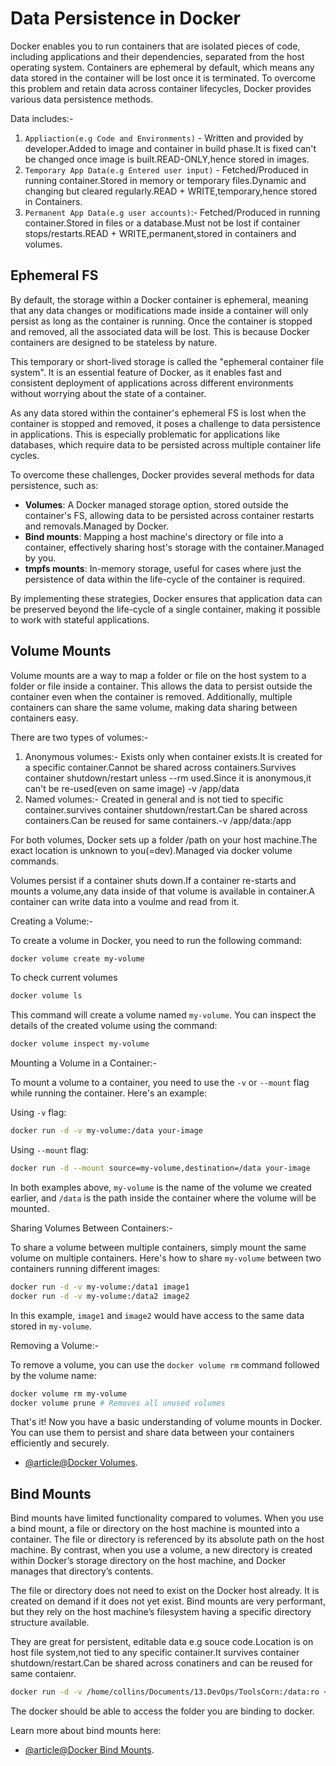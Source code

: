 # Data Persistence in Docker

Docker enables you to run containers that are isolated pieces of code, including applications and their dependencies, separated from the host operating system. Containers are ephemeral by default, which means any data stored in the container will be lost once it is terminated. To overcome this problem and retain data across container lifecycles, Docker provides various data persistence methods.

Data includes:- 

1. `Appliaction(e.g Code and Environments)` - Written and provided by developer.Added to image and container in build phase.It is fixed can't be changed once image is built.READ-ONLY,hence stored in images.
2. `Temporary App Data(e.g Entered user input)` - Fetched/Produced in running container.Stored in memory or temporary files.Dynamic and changing but cleared regularly.READ + WRITE,temporary,hence stored in Containers.
3. `Permanent App Data(e.g user accounts)`:- Fetched/Produced in running container.Stored in files or a database.Must not be lost if container stops/restarts.READ + WRITE,permanent,stored in containers and volumes.

## Ephemeral FS

By default, the storage within a Docker container is ephemeral, meaning that any data changes or modifications made inside a container will only persist as long as the container is running. Once the container is stopped and removed, all the associated data will be lost. This is because Docker containers are designed to be stateless by nature.

This temporary or short-lived storage is called the "ephemeral container file system". It is an essential feature of Docker, as it enables fast and consistent deployment of applications across different environments without worrying about the state of a container.

As any data stored within the container's ephemeral FS is lost when the container is stopped and removed, it poses a challenge to data persistence in applications. This is especially problematic for applications like databases, which require data to be persisted across multiple container life cycles.

To overcome these challenges, Docker provides several methods for data persistence, such as:

- **Volumes**: A Docker managed storage option, stored outside the container's FS, allowing data to be persisted across container restarts and removals.Managed by Docker.
- **Bind mounts**: Mapping a host machine's directory or file into a container, effectively sharing host's storage with the container.Managed by you.
- **tmpfs mounts**: In-memory storage, useful for cases where just the persistence of data within the life-cycle of the container is required.

By implementing these strategies, Docker ensures that application data can be preserved beyond the life-cycle of a single container, making it possible to work with stateful applications.

## Volume Mounts

Volume mounts are a way to map a folder or file on the host system to a folder or file inside a container. This allows the data to persist outside the container even when the container is removed. Additionally, multiple containers can share the same volume, making data sharing between containers easy.

There are two types of volumes:-

1. Anonymous volumes:- Exists only when container exists.It is created for a specific container.Cannot be shared across containers.Survives container shutdown/restart unless --rm used.Since it is anonymous,it can't be re-used(even on same image) -v /app/data
2. Named volumes:- Created in general and is not tied to specific container.survives container shutdown/restart.Can be shared across containers.Can be reused for same containers.-v /app/data:/app

For both volumes, Docker sets up a folder /path on your host machine.The exact location is unknown to you(=dev).Managed via docker volume commands.

Volumes persist if a container shuts down.If a container re-starts and mounts a volume,any data inside of that volume is available in container.A container can write data into a voulme and read from it.

Creating a Volume:-

To create a volume in Docker, you need to run the following command:

```bash
docker volume create my-volume
```

To check current volumes

```bash
docker volume ls
```

This command will create a volume named `my-volume`. You can inspect the details of the created volume using the command:

```bash
docker volume inspect my-volume
```

Mounting a Volume in a Container:-

To mount a volume to a container, you need to use the `-v` or `--mount` flag while running the container. Here's an example:

Using `-v` flag:

```bash
docker run -d -v my-volume:/data your-image
```

Using `--mount` flag:

```bash
docker run -d --mount source=my-volume,destination=/data your-image
```

In both examples above, `my-volume` is the name of the volume we created earlier, and `/data` is the path inside the container where the volume will be mounted.

Sharing Volumes Between Containers:-

To share a volume between multiple containers, simply mount the same volume on multiple containers. Here's how to share `my-volume` between two containers running different images:

```bash
docker run -d -v my-volume:/data1 image1
docker run -d -v my-volume:/data2 image2
```

In this example, `image1` and `image2` would have access to the same data stored in `my-volume`.

Removing a Volume:-

To remove a volume, you can use the `docker volume rm` command followed by the volume name:

```bash
docker volume rm my-volume
docker volume prune # Removes all unused volumes
```

That's it! Now you have a basic understanding of volume mounts in Docker. You can use them to persist and share data between your containers efficiently and securely.

- [@article@Docker Volumes](https://docs.docker.com/storage/volumes/).

## Bind Mounts

Bind mounts have limited functionality compared to volumes. When you use a bind mount, a file or directory on the host machine is mounted into a container. The file or directory is referenced by its absolute path on the host machine. By contrast, when you use a volume, a new directory is created within Docker’s storage directory on the host machine, and Docker manages that directory’s contents.

The file or directory does not need to exist on the Docker host already. It is created on demand if it does not yet exist. Bind mounts are very performant, but they rely on the host machine’s filesystem having a specific directory structure available.

They are great for persistent, editable data e.g souce code.Location is on host file system,not tied to any specific container.It survives container shutdown/restart.Can be shared across conatiners and can be reused for same contaienr.

```bash
docker run -d -v /home/collins/Documents/13.DevOps/ToolsCorn:/data:ro <your-image> # The :ro tells docker that it is read only.
```

The docker should be able to access the folder you are binding to docker.

Learn more about bind mounts here:

- [@article@Docker Bind Mounts](https://docs.docker.com/storage/bind-mounts/).
